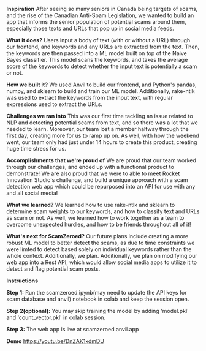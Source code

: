 **Inspiration**
After seeing so many seniors in Canada being targets of scams, and the rise of the Canadian Anti-Spam Legislation, we wanted to build an app that informs the senior population of potential scams around them, especially those texts and URLs that pop up in social media feeds.

**What it does?**
Users input a body of text (with or without a URL) through our frontend, and keywords and any URLs are extracted from the text. Then, the keywords are then passed into a ML model built on top of the Naive Bayes classifier. This model scans the keywords, and takes the average score of the keywords to detect whether the input text is potentially a scam or not.

**How we built it?**
We used Anvil to build our frontend, and Python's pandas, numpy, and sklearn to build and train our ML model. Additionally, rake-ntlk was used to extract the keywords from the input text, with regular expressions used to extract the URLs.

**Challenges we ran into**
This was our first time tackling an issue related to NLP and detecting potential scams from text, and so there was a lot that we needed to learn. Moreover, our team lost a member halfway through the first day, creating more for us to ramp up on. As well, with how the weekend went, our team only had just under 14 hours to create this product, creating huge time stress for us.

**Accomplishments that we're proud of**
We are proud that our team worked through our challenges, and ended up with a functional product to demonstrate! We are also proud that we were to able to meet Rocket Innovation Studio's challenge, and build a unique approach with a scam detection web app which could be repurposed into an API for use with any and all social media!

**What we learned?**
We learned how to use rake-ntlk and sklearn to determine scam weights to our keywords, and how to classify text and URLs as scam or not. As well, we learned how to work together as a team to overcome unexpected hurdles, and how to be friends throughout all of it!

**What's next for ScamZeroed?**
Our future plans include creating a more robust ML model to better detect the scams, as due to time constraints we were limted to detect based solely on individual keywords rather than the whole context. Additionally, we plan. Additionally, we plan on modifying our web app into a Rest API, which would allow social media apps to utilize it to detect and flag potential scam posts.

**Instructions**

**Step 1:** Run the scamzeroed.ipynb(may need to update the API keys for scam database and anvil) notebook in colab and keep the session open.

**Step 2(optional):** You may skip training the model by adding 'model.pkl' and 'count_vector.pkl' in colab session.

**Step 3:** The web app is live at scamzeroed.anvil.app

**Demo**
https://youtu.be/DnZAK1xdmDU
